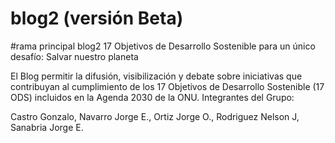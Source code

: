 # blog2 (versión Beta)
#rama principal blog2
17 Objetivos de Desarrollo Sostenible para un único desafío: Salvar nuestro planeta

El Blog permitir la difusión, visibilización y debate sobre iniciativas que contribuyan al cumplimiento de los 17 Objetivos de Desarrollo Sostenible (17 ODS) incluidos en la Agenda 2030 de la ONU.
Integrantes del Grupo:

Castro Gonzalo, Navarro Jorge E., Ortiz Jorge O., Rodriguez Nelson J, Sanabria Jorge E.
